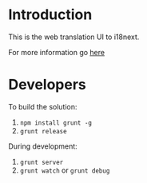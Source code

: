 # Introduction

This is the web translation UI to i18next.

For more information go [here](http://i18next.com/pages/ext_webtranslate.html)

# Developers

To build the solution:

1) `npm install grunt -g`
2) `grunt release`

During development:

1) `grunt server`
2) `grunt watch` or `grunt debug`
